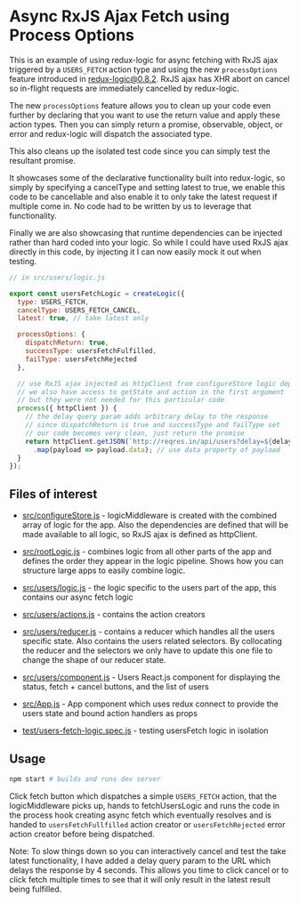 # Async RxJS Ajax Fetch using Process Options

This is an example of using redux-logic for async fetching with RxJS ajax triggered by a `USERS_FETCH` action type and using the new `processOptions` feature introduced in redux-logic@0.8.2. RxJS ajax has XHR abort on cancel so in-flight requests are immediately cancelled by redux-logic.

The new `processOptions` feature allows you to clean up your code even further by declaring that you want to use the return value and apply these action types. Then you can simply return a promise, observable, object, or error and redux-logic will dispatch the associated type.

This also cleans up the isolated test code since you can simply test the resultant promise.

It showcases some of the declarative functionality built into redux-logic, so simply by specifying a cancelType and setting latest to true, we enable this code to be cancellable and also enable it to only take the latest request if multiple come in. No code had to be written by us to leverage that functionality.

Finally we are also showcasing that runtime dependencies can be injected rather than hard coded into your logic. So while I could have used RxJS ajax directly in this code, by injecting it I can now easily mock it out when testing.


```js
// in src/users/logic.js

export const usersFetchLogic = createLogic({
  type: USERS_FETCH,
  cancelType: USERS_FETCH_CANCEL,
  latest: true, // take latest only

  processOptions: {
    dispatchReturn: true,
    successType: usersFetchFulfilled,
    failType: usersFetchRejected
  },

  // use RxJS ajax injected as httpClient from configureStore logic deps
  // we also have access to getState and action in the first argument
  // but they were not needed for this particular code
  process({ httpClient }) {
    // the delay query param adds arbitrary delay to the response
    // since dispatchReturn is true and successType and failType set
    // our code becomes very clean, just return the promise
    return httpClient.getJSON(`http://reqres.in/api/users?delay=${delay}`)
      .map(payload => payload.data); // use data property of payload
  }
});
```

## Files of interest

 - [src/configureStore.js](./src/configureStore.js) - logicMiddleware is created with the combined array of logic for the app. Also the dependencies are defined that will be made available to all logic, so RxJS ajax is defined as httpClient.

 - [src/rootLogic.js](./src/rootLogic.js) - combines logic from all other parts of the app and defines the order they appear in the logic pipeline. Shows how you can structure large apps to easily combine logic.

 - [src/users/logic.js](./src/users/logic.js) - the logic specific to the users part of the app, this contains our async fetch logic

 - [src/users/actions.js](./src/users/actions.js) - contains the action creators

 - [src/users/reducer.js](./src/users/reducer.js) - contains a reducer which handles all the users specific state. Also contains the users related selectors. By collocating the reducer and the selectors we only have to update this one file to change the shape of our reducer state.

 - [src/users/component.js](./src/users/component.js) - Users React.js component for displaying the status, fetch + cancel buttons, and the list of users

 - [src/App.js](./src/App.js) - App component which uses redux connect to provide the users state and bound action handlers as props

 - [test/users-fetch-logic.spec.js](./test/users-fetch-logic.spec.js) - testing usersFetch logic in isolation

## Usage

```bash
npm start # builds and runs dev server
```

Click fetch button which dispatches a simple `USERS_FETCH` action, that the logicMiddleware picks up, hands to fetchUsersLogic and runs the code in the process hook creating async fetch which eventually resolves and is handed to `usersFetchFullfilled` action creator or `usersFetchRejected` error action creator before being dispatched.

Note: To slow things down so you can interactively cancel and test the take latest functionality, I have added a delay query param to the URL which delays the response by 4 seconds. This allows you time to click cancel or to click fetch multiple times to see that it will only result in the latest result being fulfilled.
